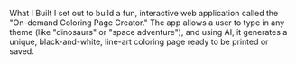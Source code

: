 What I Built
I set out to build a fun, interactive web application called the "On-demand Coloring Page Creator." The app allows a user to type in any theme (like "dinosaurs" or "space adventure"), and using AI, it generates a unique, black-and-white, line-art coloring page ready to be printed or saved.